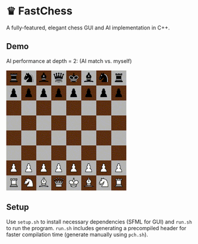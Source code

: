 # ♛ FastChess
A fully-featured, elegant chess GUI and AI implementation in C++.

## Demo
AI performance at depth = 2: (AI match vs. myself) <br /><br />
<img src="assets/out2.gif" alt="AI vs. myself" width="320"/>

## Setup
Use ```setup.sh``` to install necessary dependencies (SFML for GUI) and ```run.sh``` to run the program. ```run.sh``` includes generating a precompiled header for faster compilation time (generate manually using ```pch.sh```).
